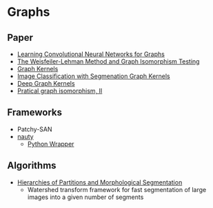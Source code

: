 # Graphs

## Paper

* [Learning Convolutional Neural Networks for Graphs](https://arxiv.org/pdf/1605.05273.pdf)
* [The Weisfeiler-Lehman Method and Graph Isomorphism Testing](https://arxiv.org/pdf/1101.5211v1.pdf)
* [Graph  Kernels](https://edoc.ub.uni-muenchen.de/7169/1/Borgwardt_KarstenMichael.pdf)
* [Image Classification with Segmenation Graph Kernels](http://www.di.ens.fr/~fbach/harchaoui_bach_cvpr07.pdf)
* [Deep Graph Kernels](http://dl.acm.org/citation.cfm?id=2783417)
*  [Pratical graph isomorphism, II](https://arxiv.org/pdf/1301.1493v1.pdf)

## Frameworks

* Patchy-SAN
* [nauty](http://pallini.di.uniroma1.it)
  * [Python Wrapper](https://web.cs.dal.ca/~peter/software/pynauty/html/index.html)

## Algorithms

* [Hierarchies of Partitions and Morphological Segmentation](http://dl.acm.org/citation.cfm?id=715394)
  * Watershed transform framework for fast segmentation of large images into a given number of segments
